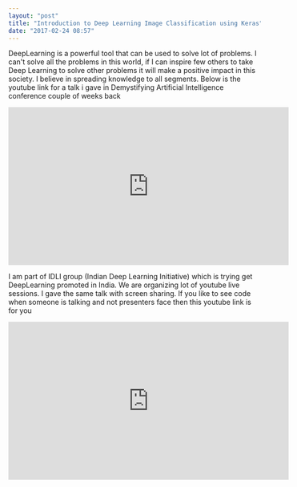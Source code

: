 ```yaml
---
layout: "post"
title: "Introduction to Deep Learning Image Classification using Keras"
date: "2017-02-24 08:57"
---
```


DeepLearning is a powerful tool that can be used to solve lot of problems. I can't solve all the problems in this world, if I can inspire few others to take Deep Learning to solve other problems it will make a positive impact in this society. I believe in spreading knowledge to all segments. Below is the youtube link for a talk i gave in Demystifying Artificial Intelligence conference couple of weeks back

<iframe width="560" height="315" src="https://www.youtube.com/embed/5E_esJVI5aE" frameborder="0" allowfullscreen></iframe>

I am part of IDLI group (Indian Deep Learning Initiative) which is trying get DeepLearning promoted in India. We are organizing lot of youtube live sessions. I gave the same talk with screen sharing. If you like to see code when someone is talking and not presenters face then this youtube link is for you

<iframe width="560" height="315" src="https://www.youtube.com/embed/KhU4CGfE5m4" frameborder="0" allowfullscreen></iframe>
